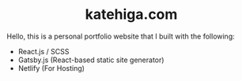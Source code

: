<p align="center">
</p>
<h1 align="center">
  katehiga.com
</h1>
<p> 
  Hello, this is a personal portfolio website that I built with the following: 
  <ul> 
    <li>
      React.js / SCSS
    </li> 
        <li>
      Gatsby.js (React-based static site generator)
    </li> 
            <li>
Netlify (For Hosting)
    </li> 
    </ul>
  </p>
